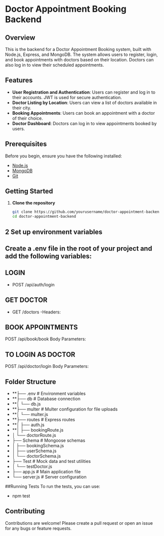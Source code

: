 # Doctor Appointment Booking Backend

## Overview

This is the backend for a Doctor Appointment Booking system, built with Node.js, Express, and MongoDB. The system allows users to register, login, and book appointments with doctors based on their location. Doctors can also log in to view their scheduled appointments.

## Features

- **User Registration and Authentication**: Users can register and log in to their accounts. JWT is used for secure authentication.
- **Doctor Listing by Location**: Users can view a list of doctors available in their city.
- **Booking Appointments**: Users can book an appointment with a doctor of their choice.
- **Doctor Dashboard**: Doctors can log in to view appointments booked by users.

## Prerequisites

Before you begin, ensure you have the following installed:

- [Node.js](https://nodejs.org/en/download/)
- [MongoDB](https://www.mongodb.com/try/download/community)
- [Git](https://git-scm.com/downloads)

## Getting Started

1. **Clone the repository**

   ```bash
   git clone https://github.com/yourusername/doctor-appointment-backend.git
   cd doctor-appointment-backend


  ## 2 Set up environment variables

  ## Create a .env file in the root of your project and add the following variables:


## LOGIN

- POST /api/auth/login


 ## GET DOCTOR

- GET /doctors
-Headers:



## BOOK APPOINTMENTS

POST /api/book/book
Body Parameters:



## TO LOGIN AS DOCTOR
POST /api/doctor/login
Body Parameters:


## Folder Structure


- **├── .env                 # Environment variables
- **├── db                   # Database connection
- **│   └── db.js
- **├── multer               # Multer configuration for file uploads
- **│   └── multer.js
- **├── routes               # Express routes
- **│   ├── auth.js
- **│   ├── bookingRoute.js
- │   └── doctorRoute.js
- ├── Schema               # Mongoose schemas
- │   ├── bookingSchema.js
- │   ├── userSchema.js
- │   └── doctorSchema.js
- ├── Test                 # Mock data and test utilities
- │   └── testDoctor.js
- ├── app.js               # Main application file
- └── server.js   # Server configuration

##Running Tests
To run the tests, you can use:

- npm test
## Contributing
Contributions are welcome! Please create a pull request or open an issue for any bugs or feature requests.
